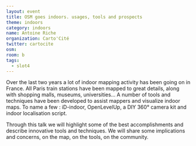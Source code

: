 ```yaml
---
layout: event
title: OSM goes indoors. usages, tools and prospects
theme: indoors
category: indoors
name: Antoine Riche
organization: Carto'Cité
twitter: cartocite
osm:
room: b
tags:
  - slot4
---
```

Over the last two years a lot of indoor mapping activity has been going on in France. All Paris train stations have been mapped to great details, along with shopping malls, museums, universities... A number of tools and techniques have been developed to assist mappers and visualize indoor maps. To name a few : iD-indoor, OpenLevelUp, a DIY 360° camera kit and indoor localisation script.  

Through this talk we will highlight some of the best accomplishments and describe innovative tools and techniques. We will share some implications and concerns, on the map, on the tools, on the community.

